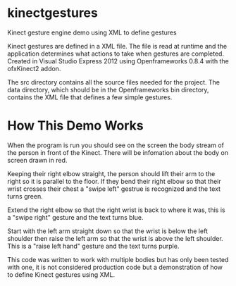 # kinectgestures

Kinect gesture engine demo using XML to define gestures

Kinect gestures are defined in a XML file.  The file is read at runtime and the application determines what actions to take when gestures are completed.  Created in Visual Studio Express 2012 using Openframeworks 0.8.4 with the ofxKinect2 addon.


The src directory contains all the source files needed for the project.  The data directory, which should be in the Openframeworks bin directory, contains the XML file that defines a few simple gestures.


# How This Demo Works

When the program is run you should see on the screen the body stream of the person in front of the Kinect.  There will be infomation about the body on screen drawn in red. 

Keeping their right elbow straight, the person should lift their arm to the right so it is parallel to the floor.  If they bend their right elbow so that their wrist crosses their chest a "swipe left" gestrue is recognized and the text turns green.  

Extend the right elbow so that the right wrist is back to where it was, this is a "swipe right" gesture and the text turns blue.

Start with the left arm straight down so that the wrist is below the left shoulder then raise the left arm so that the wrist is above the left shoulder.  This is a "raise left hand" gesture and the text turns purple.

This code was written to work with multiple bodies but has only been tested with one, it is not considered production code but a demonstration of how to define Kinect gestures using XML.

